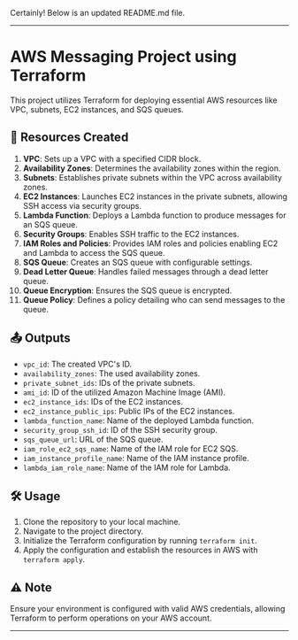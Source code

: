 Certainly! Below is an updated README.md file.

---

# AWS Messaging Project using Terraform

This project utilizes Terraform for deploying essential AWS resources like VPC, subnets, EC2 instances, and SQS queues.

## 🚀 Resources Created

1. **VPC**: Sets up a VPC with a specified CIDR block.
2. **Availability Zones**: Determines the availability zones within the region.
3. **Subnets**: Establishes private subnets within the VPC across availability zones.
4. **EC2 Instances**: Launches EC2 instances in the private subnets, allowing SSH access via security groups.
5. **Lambda Function**: Deploys a Lambda function to produce messages for an SQS queue.
6. **Security Groups**: Enables SSH traffic to the EC2 instances.
7. **IAM Roles and Policies**: Provides IAM roles and policies enabling EC2 and Lambda to access the SQS queue.
8. **SQS Queue**: Creates an SQS queue with configurable settings.
9. **Dead Letter Queue**: Handles failed messages through a dead letter queue.
10. **Queue Encryption**: Ensures the SQS queue is encrypted.
11. **Queue Policy**: Defines a policy detailing who can send messages to the queue.

## 📤 Outputs

- `vpc_id`: The created VPC's ID.
- `availability_zones`: The used availability zones.
- `private_subnet_ids`: IDs of the private subnets.
- `ami_id`: ID of the utilized Amazon Machine Image (AMI).
- `ec2_instance_ids`: IDs of the EC2 instances.
- `ec2_instance_public_ips`: Public IPs of the EC2 instances.
- `lambda_function_name`: Name of the deployed Lambda function.
- `security_group_ssh_id`: ID of the SSH security group.
- `sqs_queue_url`: URL of the SQS queue.
- `iam_role_ec2_sqs_name`: Name of the IAM role for EC2 SQS.
- `iam_instance_profile_name`: Name of the IAM instance profile.
- `lambda_iam_role_name`: Name of the IAM role for Lambda.

## 🛠️ Usage

1. Clone the repository to your local machine.
2. Navigate to the project directory.
3. Initialize the Terraform configuration by running `terraform init`.
4. Apply the configuration and establish the resources in AWS with `terraform apply`.

## ⚠️ Note

Ensure your environment is configured with valid AWS credentials, allowing Terraform to perform operations on your AWS account.

---
